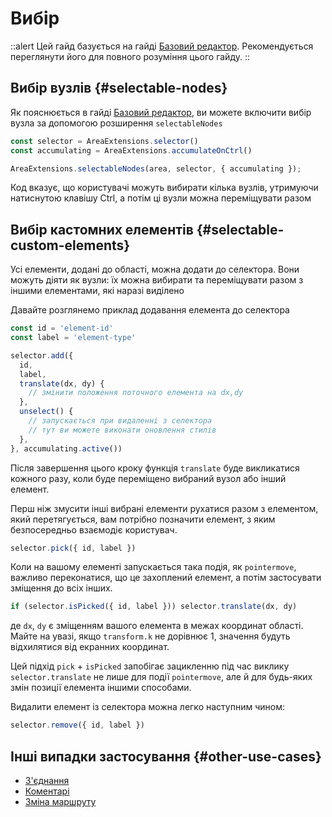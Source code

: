 # Вибір

::alert
Цей гайд базується на гайді [Базовий редактор](/uk/docs/guides/basic). Рекомендується переглянути його для повного розуміння цього гайду.
::

## Вибір вузлів {#selectable-nodes}

Як пояснюється в гайді [Базовий редактор](/uk/docs/guides/basic#selectable-nodes), ви можете включити вибір вузла за допомогою розширення `selectableNodes`

```ts
const selector = AreaExtensions.selector()
const accumulating = AreaExtensions.accumulateOnCtrl()

AreaExtensions.selectableNodes(area, selector, { accumulating });
```

Код вказує, що користувачі можуть вибирати кілька вузлів, утримуючи натиснутою клавішу Ctrl, а потім ці вузли можна переміщувати разом

## Вибір кастомних елементів {#selectable-custom-elements}

Усі елементи, додані до області, можна додати до селектора. Вони можуть діяти як вузли: їх можна вибирати та переміщувати разом з іншими елементами, які наразі виділено

Давайте розглянемо приклад додавання елемента до селектора

```ts
const id = 'element-id'
const label = 'element-type'

selector.add({
  id,
  label,
  translate(dx, dy) {
    // змінити положення поточного елемента на dx,dy
  },
  unselect() {
    // запускається при видаленні з селектора
    // тут ви можете виконати оновлення стилів
  },
}, accumulating.active())
```

Після завершення цього кроку функція `translate` буде викликатися кожного разу, коли буде переміщено вибраний вузол або інший елемент.

Перш ніж змусити інші вибрані елементи рухатися разом з елементом, який перетягується, вам потрібно позначити елемент, з яким безпосередньо взаємодіє користувач.

```ts
selector.pick({ id, label })
```

Коли на вашому елементі запускається така подія, як `pointermove`, важливо переконатися, що це захоплений елемент, а потім застосувати зміщення до всіх інших.

```ts
if (selector.isPicked({ id, label })) selector.translate(dx, dy)
```
де `dx`, `dy` є зміщенням вашого елемента в межах координат області. Майте на увазі, якщо `transform.k` не дорівнює 1, значення будуть відхилятися від екранних координат.

Цей підхід `pick` + `isPicked` запобігає зацикленню під час виклику `selector.translate` не лише для події `pointermove`, але й для будь-яких змін позиції елемента іншими способами.

Видалити елемент із селектора можна легко наступним чином:

```ts
selector.remove({ id, label })
```

## Інші випадки застосування {#other-use-cases}

- [З'єднання](/uk/docs/guides/selectable/connections)
- [Коментарі](/uk/docs/guides/comments#selectable)
- [Зміна маршруту](/uk/docs/guides/reroute#selectable)
